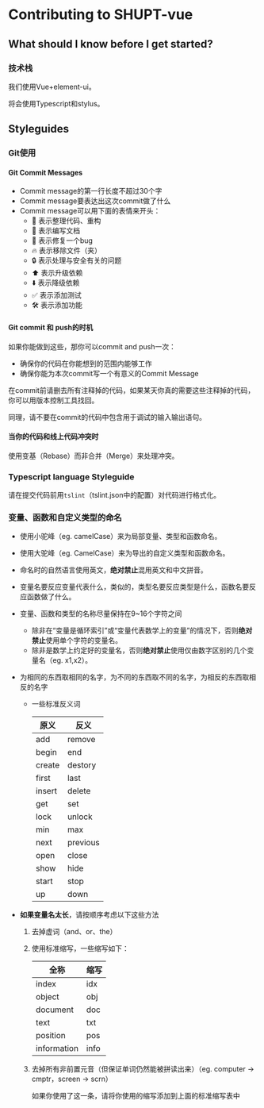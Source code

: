 # Contributing to SHUPT-vue

## What should I know before I get started?
### 技术栈
我们使用Vue+element-ui。

将会使用Typescript和stylus。

## Styleguides

### Git使用

#### Git Commit Messages

- Commit message的第一行长度不超过30个字
- Commit message要表达出这次commit做了什么
- Commit message可以用下面的表情来开头：
  - :art: 表示整理代码、重构
  - :memo: 表示编写文档
  - :bug: 表示修复一个bug
  - :fire: 表示移除文件（夹）
  - :lock: 表示处理与安全有关的问题
  - :arrow_up: 表示升级依赖
  - :arrow_down: 表示降级依赖
  - :white_check_mark: 表示添加测试
  - :hammer_and_wrench: 表示添加功能

#### Git commit 和 push的时机

如果你能做到这些，那你可以commit and push一次：

- 确保你的代码在你能想到的范围内能够工作
- 确保你能为本次commit写一个有意义的Commit Message

在commit前请删去所有注释掉的代码，如果某天你真的需要这些注释掉的代码，你可以用版本控制工具找回。

同理，请不要在commit的代码中包含用于调试的输入输出语句。

#### 当你的代码和线上代码冲突时
使用变基（Rebase）而非合并（Merge）来处理冲突。

### Typescript language Styleguide
请在提交代码前用`tslint`（tslint.json中的配置）对代码进行格式化。

### 变量、函数和自定义类型的命名

- 使用小驼峰（eg. camelCase）来为局部变量、类型和函数命名。

- 使用大驼峰（eg. CamelCase）来为导出的自定义类型和函数命名。

- 命名时的自然语言使用英文，**绝对禁止**混用英文和中文拼音。

- 变量名要反应变量代表什么，类似的，类型名要反应类型是什么，函数名要反应函数做了什么。

- 变量、函数和类型的名称尽量保持在9~16个字符之间

  - 除非在“变量是循环索引”或“变量代表数学上的变量”的情况下，否则**绝对禁止**使用单个字符的变量名。
  - 除非是数学上约定好的变量名，否则**绝对禁止**使用仅由数字区别的几个变量名（eg. x1,x2）。

- 为相同的东西取相同的名字，为不同的东西取不同的名字，为相反的东西取相反的名字

  - 一些标准反义词
  
    | 原义   | 反义     |
    | ------ | -------- |
    | add    | remove   |
    | begin  | end      |
    | create | destory  |
    | first  | last     |
    | insert | delete   |
    | get    | set      |
    | lock   | unlock   |
    | min    | max      |
    | next   | previous |
    | open   | close    |
    | show   | hide     |
    | start  | stop     |
    | up     | down     |

- **如果变量名太长**，请按顺序考虑以下这些方法

  1. 去掉虚词（and、or、the）

  2. 使用标准缩写，一些缩写如下：
  
     | 全称     | 缩写 |
     | -------- | ---- |
     | index    | idx  |
     | object   | obj  |
     | document | doc  |
     | text     | txt  |
     | position | pos  |
     | information | info |
  
    3. 去掉所有非前置元音（但保证单词仍然能被拼读出来）（eg. computer -> cmptr，screen -> scrn）
  
         如果你使用了这一条，请将你使用的缩写添加到上面的标准缩写表中